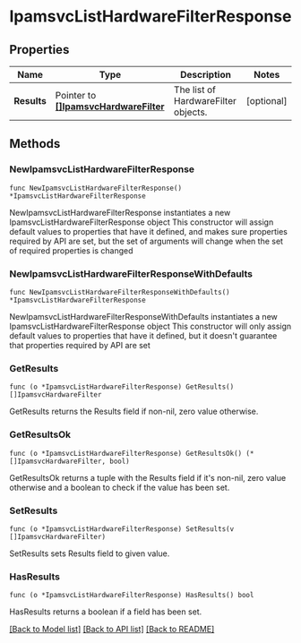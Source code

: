 # IpamsvcListHardwareFilterResponse

## Properties

Name | Type | Description | Notes
------------ | ------------- | ------------- | -------------
**Results** | Pointer to [**[]IpamsvcHardwareFilter**](IpamsvcHardwareFilter.md) | The list of HardwareFilter objects. | [optional] 

## Methods

### NewIpamsvcListHardwareFilterResponse

`func NewIpamsvcListHardwareFilterResponse() *IpamsvcListHardwareFilterResponse`

NewIpamsvcListHardwareFilterResponse instantiates a new IpamsvcListHardwareFilterResponse object
This constructor will assign default values to properties that have it defined,
and makes sure properties required by API are set, but the set of arguments
will change when the set of required properties is changed

### NewIpamsvcListHardwareFilterResponseWithDefaults

`func NewIpamsvcListHardwareFilterResponseWithDefaults() *IpamsvcListHardwareFilterResponse`

NewIpamsvcListHardwareFilterResponseWithDefaults instantiates a new IpamsvcListHardwareFilterResponse object
This constructor will only assign default values to properties that have it defined,
but it doesn't guarantee that properties required by API are set

### GetResults

`func (o *IpamsvcListHardwareFilterResponse) GetResults() []IpamsvcHardwareFilter`

GetResults returns the Results field if non-nil, zero value otherwise.

### GetResultsOk

`func (o *IpamsvcListHardwareFilterResponse) GetResultsOk() (*[]IpamsvcHardwareFilter, bool)`

GetResultsOk returns a tuple with the Results field if it's non-nil, zero value otherwise
and a boolean to check if the value has been set.

### SetResults

`func (o *IpamsvcListHardwareFilterResponse) SetResults(v []IpamsvcHardwareFilter)`

SetResults sets Results field to given value.

### HasResults

`func (o *IpamsvcListHardwareFilterResponse) HasResults() bool`

HasResults returns a boolean if a field has been set.


[[Back to Model list]](../README.md#documentation-for-models) [[Back to API list]](../README.md#documentation-for-api-endpoints) [[Back to README]](../README.md)


